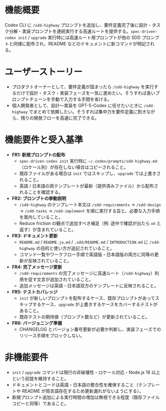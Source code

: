 # 機能概要

Codex CLI に `/sdd-highway` プロンプトを追加し、要件定義完了後に設計・タスク分解・実装プロンプトを連続実行する高速ルートを提供する。`spec-driven-codex init` / `upgrade` 実行時には高速ルート用プロンプトが他の SDD プロンプトと同様に配布され、README などのドキュメントに新コマンドが明記される。

# ユーザーストーリー

- プロダクトオーナーとして、要件定義が固まったら `/sdd-highway` を実行するだけで設計・タスク・実装フェーズを一気に進めたい。そうすれば長いプロンプトチェーンを手動で入力する手間を省ける。
- 個人開発者として、設計〜実装を GPT-5-Codex に任せたいときに `/sdd-highway` でまとめて依頼したい。そうすれば集中力を要件定義に割きながら、残りの開発フローを高速に完了できる。

# 機能要件と受入基準

- **FR1: 新規プロンプトの配布**
  - `spec-driven-codex init` 実行時に `~/.codex/prompts/sdd-highway.md`（ロケール別）が存在しない場合はコピーされること。
  - 既存ファイルがある場合は `init` ではスキップし、`upgrade` では上書きされること。
  - 英語 / 日本語の両テンプレートが最新（提供済みファイル）から配布されることを確認する。
- **FR2: プロンプトの挙動説明**
  - `/sdd-highway` のテンプレート本文は `/sdd-requirements` → `/sdd-design` → `/sdd-tasks` → `/sdd-implement` を順に実行する旨と、必要な入力手順を案内していること。
  - Reduce friction の観点で追加すべき補足（例: 途中で確認が出たら `ok` と返す）が含まれていること。
- **FR3: ドキュメント更新**
  - `README.md` / `README.ja.md` / `.sdd/README.md` / `INTRODUCTION.md` に `/sdd-highway` の目的と使い方が追記されていること。
  - コマンド一覧やワークフロー手順で英語版・日本語版の両方に同等の更新が反映されていること。
- **FR4: 完了メッセージ更新**
  - `/sdd-requirements` の完了メッセージに高速ルート（`/sdd-highway`）利用を促す文言が追加されていること。
  - 追加メッセージは英語・日本語双方のテンプレートに反映されること。
- **FR5: テストカバレッジ**
  - `init` が新しいプロンプトを配布するケース、既存プロンプトがあってスキップするケース、`upgrade` が上書きするケースをカバーするテストがあること。
  - 既存テストの期待値（プロンプト数など）が更新されていること。
- **FR6: バージョニング準備**
  - CHANGELOG とバージョン番号更新が必要か判断し、実装フェーズでのリリース手順をブロックしない。

# 非機能要件

- `init` / `upgrade` コマンドは現行の非破壊性・ロケール対応・Node.js 18 以上という前提を維持すること。
- ドキュメントとコードは英語・日本語の整合性を確保すること（テンプレートや README が両言語存在するため更新漏れがないようにする）。
- 新規プロンプト追加による実行時間の増加は無視できる程度（既存ファイルコピーと同等）であること。
